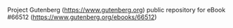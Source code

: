 Project Gutenberg (https://www.gutenberg.org) public repository for
eBook #66512 (https://www.gutenberg.org/ebooks/66512)
